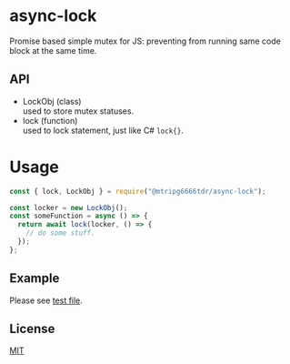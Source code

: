 # async-lock
Promise based simple mutex for JS: preventing from running same code block at the same time.  

## API
- LockObj (class)  
  used to store mutex statuses.
- lock (function)  
  used to lock statement, just like C# `lock{}`.

# Usage
```js
const { lock, LockObj } = require("@mtripg6666tdr/async-lock");

const locker = new LockObj();
const someFunction = async () => {
  return await lock(locker, () => {
    // do some stuff.
  });
};
```

## Example
Please see [test file](test/index.js).

## License
[MIT](LICENSE)
